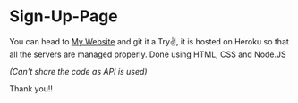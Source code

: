 # Sign-Up-Page

You can head to <a href="https://young-beyond-50168.herokuapp.com/">My Website</a> and git it a Try✌, it is hosted on Heroku so that all the servers are managed properly.
Done using HTML, CSS and Node.JS

<i>*(Can't share the code as API is used)*</i>

Thank you!!
